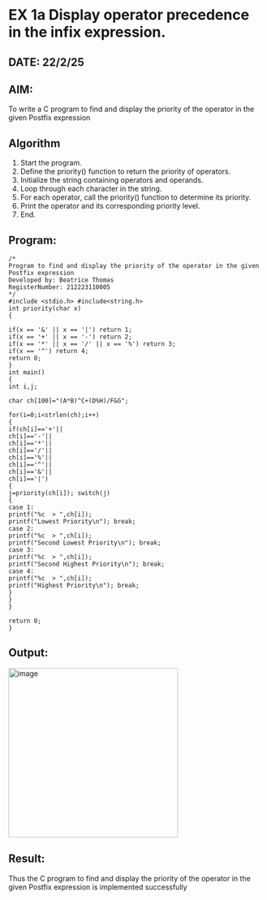 # EX 1a Display operator precedence in the infix expression.
## DATE: 22/2/25
## AIM:
To write a C program to find and display the priority of the operator in the given Postfix expression

## Algorithm
1. Start the program. 
2. Define the priority() function to return the priority of operators. 
3. Initialize the string containing operators and operands. 
4. Loop through each character in the string. 
5. For each operator, call the priority() function to determine its priority. 
6. Print the operator and its corresponding priority level. 
7. End.  

## Program:
```
/*
Program to find and display the priority of the operator in the given Postfix expression
Developed by: Beatrice Thomas
RegisterNumber: 212223110005
*/
#include <stdio.h> #include<string.h>
int priority(char x)
{

if(x == '&' || x == '|') return 1;
if(x == '+' || x == '-') return 2;
if(x == '*' || x == '/' || x == '%') return 3;
if(x == '^') return 4;
return 0;
}
int main()
{
int i,j;

char ch[100]="(A*B)^C+(D%H)/F&G";

for(i=0;i<strlen(ch);i++)
{
if(ch[i]=='+'||
ch[i]=='-'||
ch[i]=='*'||
ch[i]=='/'||
ch[i]=='%'||
ch[i]=='^'||
ch[i]=='&'||
ch[i]=='|')
{
j=priority(ch[i]); switch(j)
{
case 1:
printf("%c	> ",ch[i]);
printf("Lowest Priority\n"); break;
case 2:
printf("%c	> ",ch[i]);
printf("Second Lowest Priority\n"); break;
case 3:
printf("%c	> ",ch[i]);
printf("Second Highest Priority\n"); break;
case 4:
printf("%c	> ",ch[i]);
printf("Highest Priority\n"); break;
}
}
}

return 0;
}

```

## Output:

<img width="334" alt="image" src="https://github.com/user-attachments/assets/9f06eefd-653b-47e0-87ad-cacbed7df450" />



## Result:
Thus the C program to find and display the priority of the operator in the given Postfix expression is implemented successfully

